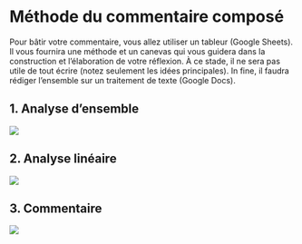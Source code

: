 # Méthode du commentaire composé

Pour bâtir votre commentaire, vous allez utiliser un tableur (Google Sheets). Il vous fournira une méthode et un canevas qui vous guidera dans la construction et l’élaboration de votre réflexion. À ce stade, il ne sera pas utile de tout écrire (notez seulement les idées principales). In fine, il faudra rédiger l’ensemble sur un traitement de texte (Google Docs).

## 1. Analyse d’ensemble

![](Image%2024-05-2018%2015-35.jpeg)

## 2. Analyse linéaire

![](Image%2024-05-2018%2015-35-1.jpeg)

## 3. Commentaire

![](Image%2024-05-2018%2015-35-2.jpeg)